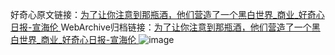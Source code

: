 好奇心原文链接：[为了让你注意到那瓶酒，他们营造了一个黑白世界_商业_好奇心日报-宣海伦 ](https://www.qdaily.com/articles/11951.html)
WebArchive归档链接：[为了让你注意到那瓶酒，他们营造了一个黑白世界_商业_好奇心日报-宣海伦 ](http://web.archive.org/web/20190623171702/https://www.qdaily.com/articles/11951.html)
![image](http://ww3.sinaimg.cn/large/007d5XDply1g3wbg6wfrbj30u045re4g)
